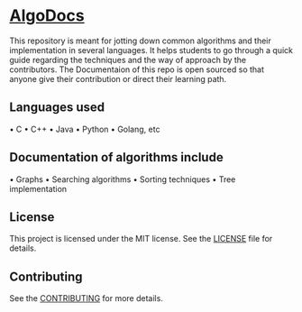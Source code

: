 # [AlgoDocs](https://img.shields.io/github/license/ayan-biswas0412/AlgoDocs)

This repository is meant for jotting down common algorithms and their implementation in several languages.
It helps students to go through a quick guide regarding the techniques and the way of approach by the contributors.
The Documentaion of this repo is open sourced so that anyone give their contribution or direct their learning path.

## Languages used

• C
• C++
• Java
• Python
• Golang, etc


## Documentation of algorithms include

• Graphs
• Searching algorithms
• Sorting techniques
• Tree implementation


## License

This project is licensed under the MIT license. See the [LICENSE](LICENSE) file for details.


## Contributing

See the [CONTRIBUTING](CONTRIBUTING.md) for more details.

